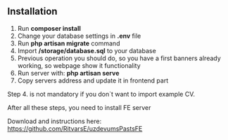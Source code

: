 ## Installation
1. Run **composer install**
2. Change your database settings in **.env** file
3. Run **php artisan migrate** command
4. Import **/storage/database.sql** to your database
5. Previous operation you should do, so you have a first banners already working, so webpage show it functionality
6. Run server with: **php artisan serve**
7. Copy servers address and update it in frontend part

Step 4. is not mandatory if you don`t want to import example CV.

After all these steps, you need to install FE server

Download and instructions here:
https://github.com/RitvarsE/uzdevumsPastsFE
